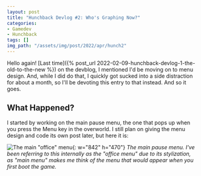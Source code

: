 ```yaml
---
layout: post
title: "Hunchback Devlog #2: Who's Graphing Now?"
categories:
- Gamedev
- Hunchback
tags: []
img_path: "/assets/img/post/2022/apr/hunch2"
---
```

Hello again! [Last time]({% post_url 2022-02-09-hunchback-devlog-1-the-old-to-the-new %}) on the devblog, I mentioned I'd be moving on to menu design. And, while I did do that, I quickly got sucked into a side distraction for about a month, so I'll be devoting this entry to that instead. And so it goes.

## What Happened?
I started by working on the main pause menu, the one that pops up when you press the Menu key in the overworld. I still plan on giving the menu design and code its own post later, but here it is:

![The main "office" menu](office.png){: w="842" h="470"}
_The main pause menu. I've been referring to this internally as the "office menu" due to its stylization, as "main menu" makes me think of the menu that would appear when you first boot the game._
